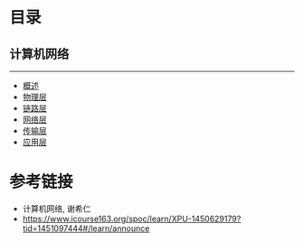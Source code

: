 # 目录

## 计算机网络
---
- [概述](计算机网络%20-%20概述.md)
- [物理层](计算机网络%20-%20物理层.md)
- [链路层](计算机网络%20-%20链路层.md)
- [网络层](计算机网络%20-%20网络层.md)
- [传输层](计算机网络%20-%20传输层.md)
- [应用层](计算机网络%20-%20应用层.md)

# 参考链接

- 计算机网络, 谢希仁
- <a href="https://www.icourse163.org/spoc/learn/XPU-1450629179?tid=1451097444#/learn/announce">https://www.icourse163.org/spoc/learn/XPU-1450629179?tid=1451097444#/learn/announce</a>






